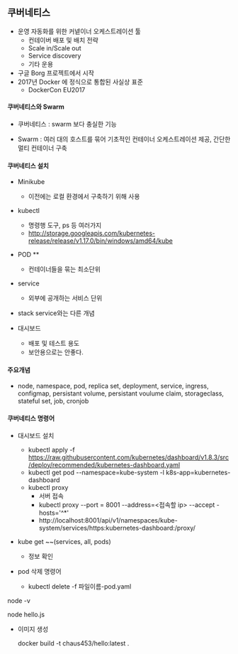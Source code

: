 ## 쿠버네티스

- 운영 자동화를 위한 커넽이너 오케스트레이션 툴
  - 컨테이버 배포 및 배치 전략
  - Scale in/Scale out
  - Service discovery
  - 기타 운용
- 구글 Borg 프로젝트에서 시작
- 2017년 Docker 에 정식으로 통합된 사실상 표준
  - DockerCon EU2017

#### 쿠버네티스와 Swarm

- 쿠버네티스 : swarm 보다 충실한 기능

- Swarm : 여러 대의 호스트를 묶어 기초적인 컨테이너 오케스트레이션 제공, 간단한 멀티 컨테이너 구축

#### 쿠버네티스 설치

- Minikube
  - 이전에는 로컬 환경에서 구축하기 위해 사용
- kubectl
  - 명령행 도구, ps 등 여러가지
  - http://storage.googleapis.com/kubernetes-release/release/v1.17.0/bin/windows/amd64/kube
- POD **
  - 컨테이너들을 묶는 최소단위
- service

  - 외부에 공개하는 서비스 단위
- stack service와는 다른 개념
- 대시보드
  - 배포 및 테스트 용도
  - 보안용으로는 안좋다.

#### 주요개념

- node, namespace, pod, replica set, deployment, service, ingress, configmap, persistant volume, persistant voulume claim, storageclass, stateful set, job, cronjob

#### 쿠버네티스 명령어

- 대시보드 설치
  - kubectl apply -f https://raw.githubusercontent.com/kubernetes/dashboard/v1.8.3/src/deploy/recommended/kubernetes-dashboard.yaml
  - kubectl get pod --namespace=kube-system -l k8s-app=kubernetes-dashboard
  - kubectl proxy
    - 서버 접속
    - kubectl proxy --port = 8001 --address=<접속할 ip> --accept -hosts='^*'
    - http://localhost:8001/api/v1/namespaces/kube-system/services/https:kubernetes-dashboard:/proxy/



- kube get ~~(services, all, pods)
  - 정보 확인

- pod 삭제 명령어
  - kubectl delete -f 파일이름-pod.yaml

node -v

node hello.js

- 이미지 생성

  docker build -t chaus453/hello:latest .